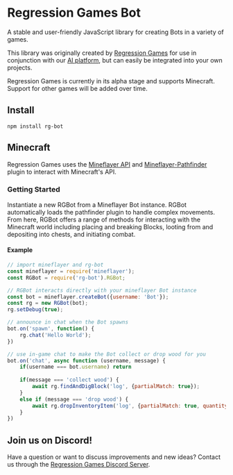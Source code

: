 # Regression Games Bot

A stable and user-friendly JavaScript library for creating Bots in a variety of games. 


This library was originally created by [Regression Games](https://www.regression.gg) for use in conjunction with our 
[AI platform](https://medium.com/blockchain-biz/announcing-regression-games-4-2m-seed-round-for-ai-gaming-nea-a16z-b12025a83e95),
but can easily be integrated into your own projects.

Regression Games is currently in its alpha stage and supports Minecraft. Support for other games will be added
over time.

## Install

```node
npm install rg-bot
```

## Minecraft

Regression Games uses the [Mineflayer API](https://github.com/PrismarineJS/mineflayer) and 
[Mineflayer-Pathfinder](https://github.com/PrismarineJS/mineflayer-pathfinder) plugin to interact with Minecraft's API. 

### Getting Started

Instantiate a new RGBot from a Mineflayer Bot instance. RGBot automatically loads the pathfinder plugin to handle
complex movements. From here, RGBot offers a range of methods for interacting with the Minecraft world including placing and breaking Blocks, 
looting from and depositing into chests, and initiating combat. 

#### Example

```javascript
// import mineflayer and rg-bot
const mineflayer = require('mineflayer');
const RGBot = require('rg-bot').RGBot;

// RGBot interacts directly with your mineflayer Bot instance 
const bot = mineflayer.createBot({username: 'Bot'});
const rg = new RGBot(bot);
rg.setDebug(true);

// announce in chat when the Bot spawns
bot.on('spawn', function() {
    rg.chat('Hello World');
})

// use in-game chat to make the Bot collect or drop wood for you
bot.on('chat', async function (username, message) {
    if(username === bot.username) return
    
    if(message === 'collect wood') {
        await rg.findAndDigBlock('log', {partialMatch: true});
    }
    else if (message === 'drop wood') {
        await rg.dropInventoryItem('log', {partialMatch: true, quantity: 1});
    }
})

```

## Join us on Discord!

Have a question or want to discuss improvements and new ideas? 
Contact us through the [Regression Games Discord Server](https://discord.com/invite/925SYVse2H).